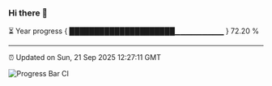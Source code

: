 ### Hi there 👋

⏳ Year progress { █████████████████████▁▁▁▁▁▁▁▁▁ } 72.20 %

---

⏰ Updated on Sun, 21 Sep 2025 12:27:11 GMT

![Progress Bar CI](https://github.com/liununu/liununu/workflows/Progress%20Bar%20CI/badge.svg)
